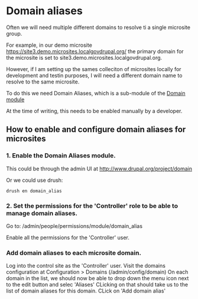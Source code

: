 # Domain aliases

Often we will need multiple different domains to resolve ti a single microsite group.

For example, in our demo microsite https://site3.demo.microsites.localgovdrupal.org/ the primary domain for the microsite is set to site3.demo.microsites.localgovdrupal.org.

However, if I am setting up the sames colleciton of microsites locally for development and testin purposes, I will need a different domain name to resolve to the same microsite.

To do this we need Domain Aliases, which is a sub-module of the [Domain module](http://www.drupal.org/project/domain) 

At the time of writing, this needs to be enabled manually by a developer.

## How to enable and configure domain aliases for microsites

### 1. Enable the Domain Aliases module.

This could be through the admin UI at http://www.drupal.org/project/domain

Or we could use drush: 

```
drush en domain_alias
```

### 2. Set the permissions for the 'Controller' role to be able to manage domain aliases.

Go to: /admin/people/permissions/module/domain_alias

Enable all the permissions for the 'Controller' user.

### Add domain aliases to each microsite domain.

Log into the control site as the 'Controller' user.
Visit the domains configuration at Configuration > Domains (/admin/config/domain)
On each domain in the list, we should now be able to drop down the menu icon next to the edit button and selec 'Aliases'
CLicking on that should take us to the list of domain aliases for this domain.
CLick on 'Add domain alias'





